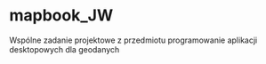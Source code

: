 # mapbook_JW
Wspólne zadanie projektowe z przedmiotu programowanie aplikacji desktopowych dla geodanych
